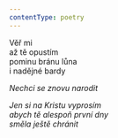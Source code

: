 ```yaml
---
contentType: poetry
---
```


<section>

Věř mi  
až tě opustím  
pominu bránu lůna  
i nadějné bardy

_Nechci se znovu narodit_

</section>

<section>

_Jen si na Kristu vyprosím  
abych tě alespoň první dny  
směla ještě chránit_

</section>
